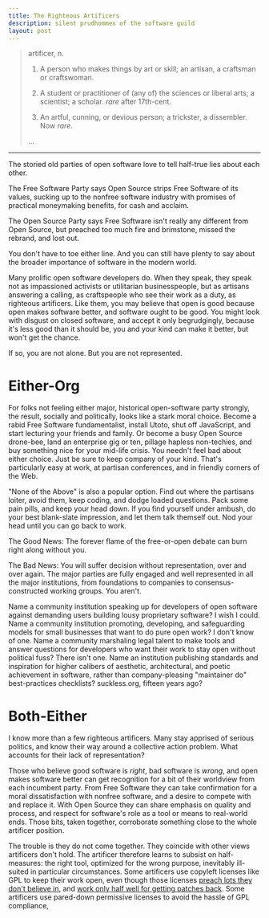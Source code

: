 ```yaml
---
title: The Righteous Artificers
description: silent prudhommes of the software guild
layout: post
---
```


> artificer, n.
>
> 1. A person who makes things by art or skill; an artisan, a craftsman or craftswoman.
>
> 2. A student or practitioner of (any of) the sciences or liberal arts; a scientist; a scholar.  _rare_ after 17th-cent.
>
> 3. An artful, cunning, or devious person; a trickster, a dissembler. Now _rare_.
>
> ...

---

The storied old parties of open software love to tell half-true lies about each other.

The Free Software Party says Open Source strips Free Software of its values, sucking up to the nonfree software industry with promises of practical moneymaking benefits, for cash and acclaim.

The Open Source Party says Free Software isn't really any different from Open Source, but preached too much fire and brimstone, missed the rebrand, and lost out.

<!--You'll hear variations on these points repeatedly from each side.  But you won't hear Free Software partisans pushing the Open Source line, or Open Source partisans pushing the Fee Software line.-->

You don't have to toe either line.  And you can still have plenty to say about the broader importance of software in the modern world.

Many prolific open software developers do.  When they speak, they speak not as impassioned activists or utilitarian businesspeople, but as artisans answering a calling, as craftspeople who see their work as a duty, as righteous artificers.  Like them, you may believe that open is good because open makes software better, and software ought to be good.  You might look with disgust on closed software, and accept it only begrudgingly, because it's less good than it should be, you and your kind can make it better, but won't get the chance.

If so, you are not alone.  But you are not represented.

# Either-Org

For folks not feeling either major, historical open-software party strongly, the result, socially and politically, looks like a stark moral choice.  Become a rabid Free Software fundamentalist, install Utoto, shut off JavaScript, and start lecturing your friends and family.  Or become a busy Open Source drone-bee, land an enterprise gig or ten, pillage hapless non-techies, and buy something nice for your mid-life crisis.  You needn't feel bad about either choice.  Just be sure to keep company of your kind.  That's particularly easy at work, at partisan conferences, and in friendly corners of the Web.

"None of the Above" is also a popular option.  Find out where the partisans loiter, avoid them, keep coding, and dodge loaded questions.  Pack some pain pills, and keep your head down.  If you find yourself under ambush, do your best blank-slate impression, and let them talk themself out.  Nod your head until you can go back to work.

The Good News: The forever flame of the free-or-open debate can burn right along without you.

The Bad News: You will suffer decision without representation, over and over again.  The major parties are fully engaged and well represented in all the major institutions, from foundations to companies to consensus-constructed working groups.  You aren't.

Name a community institution speaking up for developers of open software against demanding users building lousy proprietary software?  I wish I could.  Name a community institution promoting, developing, and safeguarding models for small businesses that want to do pure open work?  I don't know of one.  Name a community marshaling legal talent to make tools and answer questions for developers who want their work to stay open without political fuss?  There isn't one.  Name an institution publishing standards and inspiration for higher calibers of aesthetic, architectural, and poetic achievement in software, rather than company-pleasing "maintainer do" best-practices checklists?  suckless.org, fifteen years ago?

# Both-Either

I know more than a few righteous artificers.  Many stay apprised of serious politics, and know their way around a collective action problem.  What accounts for their lack of representation?

Those who believe good software is _right_, bad software is _wrong_, and open makes software better can get recognition for a bit of their worldview from each incumbent party.  From Free Software they can take confirmation for a moral dissatisfaction with nonfree software, and a desire to compete with and replace it.  With Open Source they can share emphasis on quality and process, and respect for software's role as a tool or means to real-world ends.  Those bits, taken together, corroborate something close to the whole artificer position.

The trouble is they do not come together.  They coincide with other views artificers don't hold.  The artificer therefore learns to subsist on half-measures: the right tool, optimized for the wrong purpose, inevitably ill-suited in particular circumstances.  Some artificers use copyleft licenses like GPL to keep their work open, even though those licenses [preach lots they don't believe in](https://www.gnu.org/licenses/gpl-3.0.en.html#preamble), and [work only half well for getting patches back](https://writing.kemitchell.com/2018/08/28/Unhappy-Coincidences.html#software-freedom-doesnt-mean-patches-back).  Some artificers use pared-down permissive licenses to avoid the hassle of GPL compliance, 